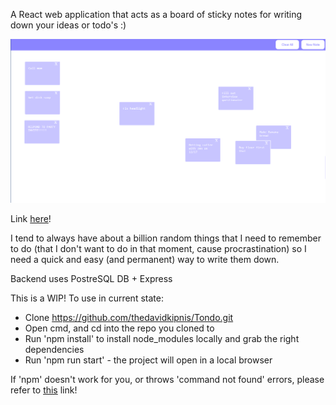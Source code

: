 A React web application that acts as a board of sticky notes for writing down your ideas or todo's :) 

![alt text](https://github.com/thedavidkipnis/Tondo/blob/master/image%20(12).png)

Link [here](https://thedavidkipnis.github.io/Tondo/)!

I tend to always have about a billion random things that I need to remember to do (that I don't want to do in that moment, cause procrastination) so I need a quick and easy (and permanent) way to write them down.

Backend uses PostreSQL DB + Express 

This is a WIP! To use in current state:
- Clone https://github.com/thedavidkipnis/Tondo.git
- Open cmd, and cd into the repo you cloned to
- Run 'npm install' to install node_modules locally and grab the right dependencies
- Run 'npm run start' - the project will open in a local browser

If 'npm' doesn't work for you, or throws 'command not found' errors, please refer to [this](https://stackoverflow.com/questions/31472755/sudo-npm-command-not-found) link!


